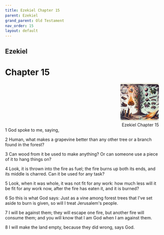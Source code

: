```yaml
---
title: Ezekiel Chapter 15
parent: Ezekiel
grand_parent: Old Testament
nav_order: 15
layout: default
---
```


## Ezekiel

# Chapter 15

<div style="clear: both; text-align: right;">
    <img src="/assets/Image/Ezekiel/500/15.jpg" alt="Ezekiel Chapter 15" class="chapter-image" style="max-width: 25%; height: auto;"/>
    <figcaption style="font-size: 14px;">Ezekiel Chapter 15</figcaption>
</div>
1 God spoke to me, saying,

2 Human, what makes a grapevine better than any other tree or a branch found in the forest?

3 Can wood from it be used to make anything? Or can someone use a piece of it to hang things on?

4 Look, it is thrown into the fire as fuel; the fire burns up both its ends, and its middle is charred. Can it be used for any task?

5 Look, when it was whole, it was not fit for any work: how much less will it be fit for any work now, after the fire has eaten it, and it is burned?

6 So this is what God says: Just as a vine among forest trees that I've set aside to burn is given, so will I treat Jerusalem's people.

7 I will be against them; they will escape one fire, but another fire will consume them; and you will know that I am God when I am against them.

8 I will make the land empty, because they did wrong, says God.


